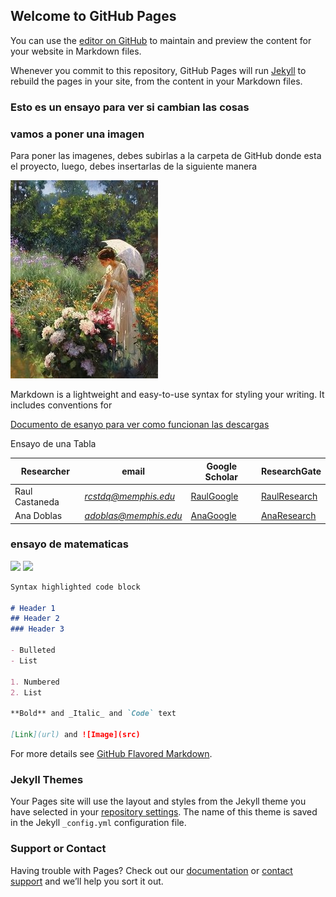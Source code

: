 ## Welcome to GitHub Pages

You can use the [editor on GitHub](https://github.com/sobandov/Ensayo/edit/gh-pages/index.md) to maintain and preview the content for your website in Markdown files.

Whenever you commit to this repository, GitHub Pages will run [Jekyll](https://jekyllrb.com/) to rebuild the pages in your site, from the content in your Markdown files.

### Esto es un ensayo para ver si cambian las cosas
### vamos a poner una imagen
Para poner las imagenes, debes subirlas a la carpeta de GitHub donde esta el proyecto, luego, debes insertarlas de la siguiente manera

![Imagen de ensayo para subir fotos](https://raw.githubusercontent.com/sobandov/Ensayo/gh-pages/7bad9cd5249a95bb2a1f562923108a92.jpg "un lindo paisaje")

Markdown is a lightweight and easy-to-use syntax for styling your writing. It includes conventions for

[Documento de esanyo para ver como funcionan las descargas](https://drive.google.com/file/d/11vbtW4roDZL7P7-M8bJua1cFuuXytqgJ/view?usp=sharing)

Ensayo de una Tabla


| Researcher  | email | Google Scholar | ResearchGate |
| ------------- | ------------- |-------------| -------------|
| Raul Castaneda | *rcstdq@memphis.edu* | [RaulGoogle](https://scholar.google.com/citations?user=RBtkL1oAAAAJ&hl=en) | [RaulResearch](https://www.researchgate.net/profile/Raul_Castaneda_Quintero)
| Ana Doblas| *adoblas@memphis.edu* | [AnaGoogle](https://scholar.google.es/citations?user=PvvDEMYAAAAJ&hl=en) | [AnaResearch](https://www.researchgate.net/profile/Ana_Doblas2) |

### ensayo de matematicas 

<img src="https://render.githubusercontent.com/render/math?math=e^{i \pi} = -1">

<img src="https://render.githubusercontent.com/render/math?math= M=\begin{bmatrix}m_00&m_01&m_02&m_03\\m_10&m_11&m_12&m_13\\m_20&m_21&m_22&m_23\\m_30&m_31&m_32&m_33\end{bmatrix} ">


```markdown
Syntax highlighted code block

# Header 1
## Header 2
### Header 3

- Bulleted
- List

1. Numbered
2. List

**Bold** and _Italic_ and `Code` text

[Link](url) and ![Image](src)
```

For more details see [GitHub Flavored Markdown](https://guides.github.com/features/mastering-markdown/).

### Jekyll Themes

Your Pages site will use the layout and styles from the Jekyll theme you have selected in your [repository settings](https://github.com/sobandov/Ensayo/settings/pages). The name of this theme is saved in the Jekyll `_config.yml` configuration file.

### Support or Contact

Having trouble with Pages? Check out our [documentation](https://docs.github.com/categories/github-pages-basics/) or [contact support](https://support.github.com/contact) and we’ll help you sort it out.

